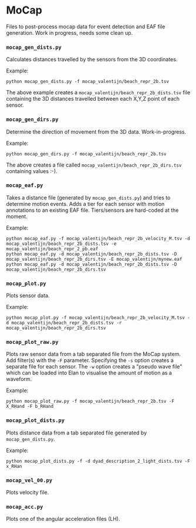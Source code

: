 # MoCap 

Files to post-process mocap data for event detection and EAF file generation. Work in progress, needs some clean up.

### `mocap_gen_dists.py`

Calculates distances travelled by the sensors from the 3D coordinates. 

Example:
```shell
python mocap_gen_dists.py -f mocap_valentijn/beach_repr_2b.tsv
```

The above example creates a `mocap_valentijn/beach_repr_2b_dists.tsv` file containing the 3D distances travelled between each X,Y,Z point of each sensor.

### `mocap_gen_dirs.py`

Determine the direction of movement from the 3D data. Work-in-progress.

Example:
```shell
python mocap_gen_dirs.py -f mocap_valentijn/beach_repr_2b.tsv
```

The above creates a file called `mocap_valentijn/beach_repr_2b_dirs.tsv` containing values :-).

### `mocap_eaf.py`

Takes a distance file (generated by `mocap_gen_dists.py`) and tries to determine motion events. Adds a tier for each sensor with motion annotations to an existing EAF file. Tiers/sensors are hard-coded at the moment.

Example:
```shell
python mocap_eaf.py -f mocap_valentijn/beach_repr_2b_velocity_M.tsv -d mocap_valentijn/beach_repr_2b_dists.tsv -e mocap_valentijn/beach_repr_2_pb.eaf 
python mocap_eaf.py -d mocap_valentijn/beach_repr_2b_dists.tsv -D mocap_valentijn/beach_repr_2b_dirs.tsv -E mocap_valentijn/mynew.eaf
python mocap_eaf.py -d mocap_valentijn/beach_repr_2b_dists.tsv -D mocap_valentijn/beach_repr_2b_dirs.tsv 
```

### `mocap_plot.py`

Plots sensor data.

Example:
```shell
python mocap_plot.py -f mocap_valentijn/beach_repr_2b_velocity_M.tsv -d mocap_valentijn/beach_repr_2b_dists.tsv -r mocap_valentijn/beach_repr_2b_dirs.tsv
```

### `mocap_plot_raw.py`

Plots raw sensor data from a tab separated file from the MoCap
system. Add filter(s) with the `-F` parameter. Specifying the `-s`
option creates a separate file for each sensor. The `-w` option
creates a "pseudo wave file" which can be loaded into Elan to
visualise the amount of motion as a waveform.

Example:
```shell
python mocap_plot_raw.py -f mocap_valentijn/beach_repr_2b.tsv -F X_RHand -F b_RHand
```

### `mocap_plot_dists.py`

Plots distance data from a tab separated file generated by `mocap_gen_dists.py`.

Example:
```shell
python mocap_plot_dists.py -f -d dyad_description_2_light_dists.tsv -F x_RHan
```

### `mocap_vel_00.py`

Plots velocity file.

### `mocap_acc.py`

Plots one of the angular acceleration files (LH).
